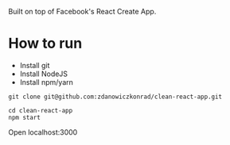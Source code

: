 Built on top of Facebook's React Create App.

# How to run

* Install git
* Install NodeJS
* Install npm/yarn

```
git clone git@github.com:zdanowiczkonrad/clean-react-app.git

cd clean-react-app
npm start
```

Open localhost:3000
